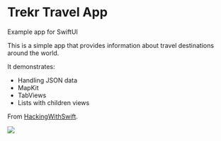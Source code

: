 # Trekr Travel App
Example app for SwiftUI

This is a simple app that provides information about travel destinations around the world.  

It demonstrates: 

* Handling JSON data
* MapKit
* TabViews
* Lists with children views


From <a href="https://www.youtube.com/watch?v=aP-SQXTtWhY">HackingWithSwift</a>.

![](TrekrAnimation.gif)

